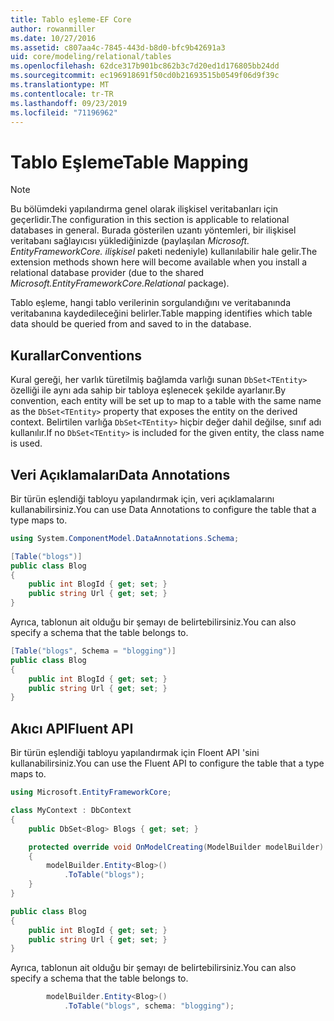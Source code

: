 ```yaml
---
title: Tablo eşleme-EF Core
author: rowanmiller
ms.date: 10/27/2016
ms.assetid: c807aa4c-7845-443d-b8d0-bfc9b42691a3
uid: core/modeling/relational/tables
ms.openlocfilehash: 62dce317b901bc862b3c7d20ed1d176805bb24dd
ms.sourcegitcommit: ec196918691f50cd0b21693515b0549f06d9f39c
ms.translationtype: MT
ms.contentlocale: tr-TR
ms.lasthandoff: 09/23/2019
ms.locfileid: "71196962"
---
```

# <a name="table-mapping"></a><span data-ttu-id="2d98c-102">Tablo Eşleme</span><span class="sxs-lookup"><span data-stu-id="2d98c-102">Table Mapping</span></span>

> [!NOTE]  
> <span data-ttu-id="2d98c-103">Bu bölümdeki yapılandırma genel olarak ilişkisel veritabanları için geçerlidir.</span><span class="sxs-lookup"><span data-stu-id="2d98c-103">The configuration in this section is applicable to relational databases in general.</span></span> <span data-ttu-id="2d98c-104">Burada gösterilen uzantı yöntemleri, bir ilişkisel veritabanı sağlayıcısı yüklediğinizde (paylaşılan *Microsoft. EntityFrameworkCore. ilişkisel* paketi nedeniyle) kullanılabilir hale gelir.</span><span class="sxs-lookup"><span data-stu-id="2d98c-104">The extension methods shown here will become available when you install a relational database provider (due to the shared *Microsoft.EntityFrameworkCore.Relational* package).</span></span>

<span data-ttu-id="2d98c-105">Tablo eşleme, hangi tablo verilerinin sorgulandığını ve veritabanında veritabanına kaydedileceğini belirler.</span><span class="sxs-lookup"><span data-stu-id="2d98c-105">Table mapping identifies which table data should be queried from and saved to in the database.</span></span>

## <a name="conventions"></a><span data-ttu-id="2d98c-106">Kurallar</span><span class="sxs-lookup"><span data-stu-id="2d98c-106">Conventions</span></span>

<span data-ttu-id="2d98c-107">Kural gereği, her varlık türetilmiş bağlamda varlığı sunan `DbSet<TEntity>` özelliği ile aynı ada sahip bir tabloya eşlenecek şekilde ayarlanır.</span><span class="sxs-lookup"><span data-stu-id="2d98c-107">By convention, each entity will be set up to map to a table with the same name as the `DbSet<TEntity>` property that exposes the entity on the derived context.</span></span> <span data-ttu-id="2d98c-108">Belirtilen varlığa `DbSet<TEntity>` hiçbir değer dahil değilse, sınıf adı kullanılır.</span><span class="sxs-lookup"><span data-stu-id="2d98c-108">If no `DbSet<TEntity>` is included for the given entity, the class name is used.</span></span>

## <a name="data-annotations"></a><span data-ttu-id="2d98c-109">Veri Açıklamaları</span><span class="sxs-lookup"><span data-stu-id="2d98c-109">Data Annotations</span></span>

<span data-ttu-id="2d98c-110">Bir türün eşlendiği tabloyu yapılandırmak için, veri açıklamalarını kullanabilirsiniz.</span><span class="sxs-lookup"><span data-stu-id="2d98c-110">You can use Data Annotations to configure the table that a type maps to.</span></span>

``` csharp
using System.ComponentModel.DataAnnotations.Schema;
```
``` csharp
[Table("blogs")]
public class Blog
{
    public int BlogId { get; set; }
    public string Url { get; set; }
}
```

<span data-ttu-id="2d98c-111">Ayrıca, tablonun ait olduğu bir şemayı de belirtebilirsiniz.</span><span class="sxs-lookup"><span data-stu-id="2d98c-111">You can also specify a schema that the table belongs to.</span></span>

``` csharp
[Table("blogs", Schema = "blogging")]
public class Blog
{
    public int BlogId { get; set; }
    public string Url { get; set; }
}
```

## <a name="fluent-api"></a><span data-ttu-id="2d98c-112">Akıcı API</span><span class="sxs-lookup"><span data-stu-id="2d98c-112">Fluent API</span></span>

<span data-ttu-id="2d98c-113">Bir türün eşlendiği tabloyu yapılandırmak için Floent API 'sini kullanabilirsiniz.</span><span class="sxs-lookup"><span data-stu-id="2d98c-113">You can use the Fluent API to configure the table that a type maps to.</span></span>

``` csharp
using Microsoft.EntityFrameworkCore;
```
``` csharp
class MyContext : DbContext
{
    public DbSet<Blog> Blogs { get; set; }

    protected override void OnModelCreating(ModelBuilder modelBuilder)
    {
        modelBuilder.Entity<Blog>()
            .ToTable("blogs");
    }
}

public class Blog
{
    public int BlogId { get; set; }
    public string Url { get; set; }
}
```

<span data-ttu-id="2d98c-114">Ayrıca, tablonun ait olduğu bir şemayı de belirtebilirsiniz.</span><span class="sxs-lookup"><span data-stu-id="2d98c-114">You can also specify a schema that the table belongs to.</span></span>

<!-- [!code-csharp[Main](samples/core/relational/Modeling/FluentAPI/Relational/TableAndSchema.cs?highlight=2)] -->
``` csharp
        modelBuilder.Entity<Blog>()
            .ToTable("blogs", schema: "blogging");
```
